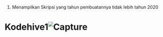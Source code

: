 1. Menampilkan Skripsi yang tahun pembuatannya tidak lebih tahun 2020
# Kodehive1![Capture](https://user-images.githubusercontent.com/49230212/179488753-9d2c8a69-4bef-4e1a-8b37-4cfeea658b3b.PNG)
